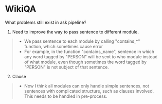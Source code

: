 # WikiQA

What problems still exist in ask pipeline?

1) Need to improve the way to pass sentence to different module.
> * We pass sentence to each module by calling "contains_*" function, which sometimes cause error
> * For example, in the function "contains_name", sentence in which any word tagged by "PERSON" will be sent to who module instead of what module, even though sometimes the word tagged by "PERSON" is not subject of that sentence.

2) Clause
> * Now I think all modules can only handle simple sentences, not sentences with complicated structure, such as clauses involved. This needs to be handled in pre-process.
